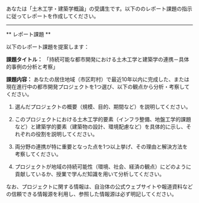 あなたは「土木工学・建築学概論」の受講生です。以下ののレポート課題の指示に従ってレポートを作成してください。

---------------------------------------
** レポート課題 **

以下のレポート課題を提案します：

**課題タイトル：**
「持続可能な都市開発における土木工学と建築学の連携－具体的事例の分析と考察」

**課題内容：**
あなたの居住地域（市区町村）で最近10年以内に完成した、または現在進行中の都市開発プロジェクトを1つ選び、以下の観点から分析・考察してください。

1. 選んだプロジェクトの概要（規模、目的、期間など）を説明してください。

2. このプロジェクトにおける土木工学的要素（インフラ整備、地盤工学的課題など）と建築学的要素（建築物の設計、環境配慮など）を具体的に示し、それぞれの役割を説明してください。

3. 両分野の連携が特に重要となった点を1つ以上挙げ、その理由と解決方法を考察してください。

4. プロジェクトが地域の持続可能性（環境、社会、経済の観点）にどのように貢献しているか、授業で学んだ知識を用いて分析してください。

なお、プロジェクトに関する情報は、自治体の公式ウェブサイトや報道資料などの信頼できる情報源を利用し、参照した情報源は必ず明記してください。